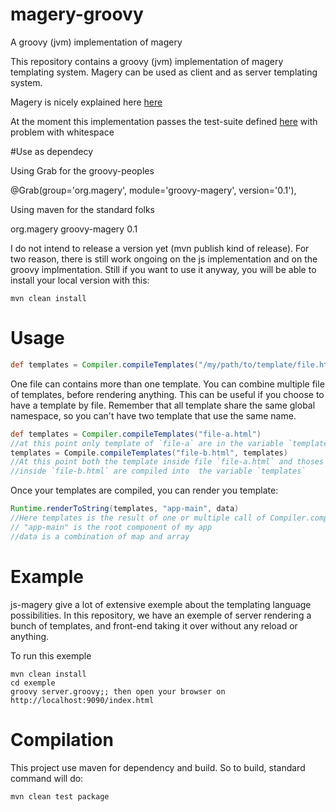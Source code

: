 # magery-groovy
A groovy (jvm) implementation of magery

This repository contains a groovy (jvm) implementation of magery templating system.
Magery can be used as client and as server templating system.

Magery is nicely explained here [here](https://github.com/caolan/magery/)

At the moment this implementation passes the test-suite defined [here](https://github.com/caolan/magery-tests) with problem with
whitespace

#Use as dependecy

Using Grab for the groovy-peoples

  @Grab(group='org.magery', module='groovy-magery', version='0.1'),

Using maven for the standard folks

  <dependency>
    <groupId>org.magery</groupId>
    <artifactId>groovy-magery</artifactId>
    <version>0.1</version>
  </dependency>


I do not intend to release a version yet (mvn publish kind of release).
For two reason, there is still work ongoing on the js implementation and on the groovy implmentation.
Still if you want to use it anyway, you will be able to install your local version with this:

    mvn clean install


# Usage

```groovy
def templates = Compiler.compileTemplates("/my/path/to/template/file.html")
```

One file can contains more than one template.
You can combine multiple file of templates, before rendering anything. This can be useful if you choose  to
have a template by file. Remember that all template share the same global namespace, so you can't have two
template that use the same name.

```groovy
def templates = Compiler.compileTemplates("file-a.html")
//at this point only template of `file-a` are in the variable `templates`
templates = Compile.compileTemplates("file-b.html", templates)
//At this point both the template inside file `file-a.html` and thoses
//inside `file-b.html` are compiled into  the variable `templates`
```

Once your templates are compiled, you can render you template:

```groovy
Runtime.renderToString(templates, "app-main", data)
//Here templates is the result of one or multiple call of Compiler.compileTemplates(...)
// "app-main" is the root component of my app
//data is a combination of map and array
```

# Example

js-magery give a lot of extensive exemple about the templating language possibilities.
In this repository, we have an exemple of server rendering a bunch of templates,
and front-end taking it over without any reload or anything.

To run this exemple

    mvn clean install
    cd exemple
    groovy server.groovy;; then open your browser on http://localhost:9090/index.html

# Compilation

This project use maven for dependency and build.
So to build, standard command will do:

    mvn clean test package
